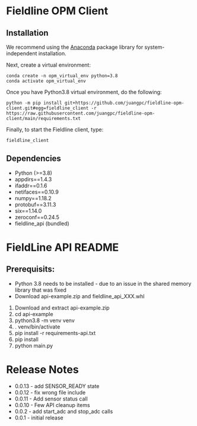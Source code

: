 # Fieldline OPM Client

## Installation

We recommend using the [Anaconda](https://www.anaconda.com/) package
library for system-independent installation.

Next, create a virtual environment:

    conda create -n opm_virtual_env python=3.8
    conda activate opm_virtual_env

Once you have Python3.8 virtual environment, do the following:

    python -m pip install git+https://github.com/juangpc/fieldline-opm-client.git#egg=fieldline_client -r https://raw.githubusercontent.com/juangpc/fieldline-opm-client/main/requirements.txt

Finally, to start the Fieldline client, type:

    fieldline_client

## Dependencies

- Python (>=3.8)
- appdirs==1.4.3
- ifaddr==0.1.6
- netifaces==0.10.9
- numpy==1.18.2
- protobuf==3.11.3
- six==1.14.0
- zeroconf==0.24.5
- fieldline_api (bundled)

# FieldLine API README

## Prerequisits:
- Python 3.8 needs to be installed - due to an issue in the shared memory library that was fixed
- Download api-example.zip and fieldline_api_XXX.whl

1) Download and extract api-example.zip
2) cd api-example
3) python3.8 -m venv venv
4) . venv/bin/activate
5) pip install -r requirements-api.txt
6) pip install <path to downloaded API whl file>
7) python main.py

# Release Notes
- 0.0.13 - add SENSOR_READY state
- 0.0.12 - fix wrong file include
- 0.0.11 - Add sensor status call
- 0.0.10 - Few API cleanup items
- 0.0.2 - add start_adc and stop_adc calls
- 0.0.1 - initial release

